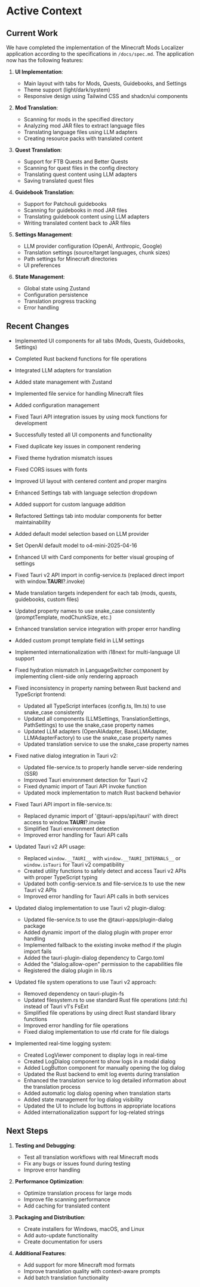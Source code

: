 # Active Context

## Current Work
We have completed the implementation of the Minecraft Mods Localizer application according to the specifications in `/docs/spec.md`. The application now has the following features:

1. **UI Implementation**:
   - Main layout with tabs for Mods, Quests, Guidebooks, and Settings
   - Theme support (light/dark/system)
   - Responsive design using Tailwind CSS and shadcn/ui components

2. **Mod Translation**:
   - Scanning for mods in the specified directory
   - Analyzing mod JAR files to extract language files
   - Translating language files using LLM adapters
   - Creating resource packs with translated content

3. **Quest Translation**:
   - Support for FTB Quests and Better Quests
   - Scanning for quest files in the config directory
   - Translating quest content using LLM adapters
   - Saving translated quest files

4. **Guidebook Translation**:
   - Support for Patchouli guidebooks
   - Scanning for guidebooks in mod JAR files
   - Translating guidebook content using LLM adapters
   - Writing translated content back to JAR files

5. **Settings Management**:
   - LLM provider configuration (OpenAI, Anthropic, Google)
   - Translation settings (source/target languages, chunk sizes)
   - Path settings for Minecraft directories
   - UI preferences

6. **State Management**:
   - Global state using Zustand
   - Configuration persistence
   - Translation progress tracking
   - Error handling

## Recent Changes
- Implemented UI components for all tabs (Mods, Quests, Guidebooks, Settings)
- Completed Rust backend functions for file operations
- Integrated LLM adapters for translation
- Added state management with Zustand
- Implemented file service for handling Minecraft files
- Added configuration management
- Fixed Tauri API integration issues by using mock functions for development
- Successfully tested all UI components and functionality
- Fixed duplicate key issues in component rendering
- Fixed theme hydration mismatch issues
- Fixed CORS issues with fonts
- Improved UI layout with centered content and proper margins
- Enhanced Settings tab with language selection dropdown
- Added support for custom language addition
- Refactored Settings tab into modular components for better maintainability
- Added default model selection based on LLM provider
- Set OpenAI default model to o4-mini-2025-04-16
- Enhanced UI with Card components for better visual grouping of settings
- Fixed Tauri v2 API import in config-service.ts (replaced direct import with window.__TAURI__?.invoke)
- Made translation targets independent for each tab (mods, quests, guidebooks, custom files)
- Updated property names to use snake_case consistently (promptTemplate, modChunkSize, etc.)
- Enhanced translation service integration with proper error handling
- Added custom prompt template field in LLM settings
- Implemented internationalization with i18next for multi-language UI support
- Fixed hydration mismatch in LanguageSwitcher component by implementing client-side only rendering approach
- Fixed inconsistency in property naming between Rust backend and TypeScript frontend:
  - Updated all TypeScript interfaces (config.ts, llm.ts) to use snake_case consistently
  - Updated all components (LLMSettings, TranslationSettings, PathSettings) to use the snake_case property names
  - Updated LLM adapters (OpenAIAdapter, BaseLLMAdapter, LLMAdapterFactory) to use the snake_case property names
  - Updated translation service to use the snake_case property names
- Fixed native dialog integration in Tauri v2:
  - Updated file-service.ts to properly handle server-side rendering (SSR)
  - Improved Tauri environment detection for Tauri v2
  - Fixed dynamic import of Tauri API invoke function
  - Updated mock implementation to match Rust backend behavior
- Fixed Tauri API import in file-service.ts:
  - Replaced dynamic import of '@tauri-apps/api/tauri' with direct access to window.__TAURI__?.invoke
  - Simplified Tauri environment detection
  - Improved error handling for Tauri API calls

- Updated Tauri v2 API usage:
  - Replaced `window.__TAURI__` with `window.__TAURI_INTERNALS__` or `window.isTauri` for Tauri v2 compatibility
  - Created utility functions to safely detect and access Tauri v2 APIs with proper TypeScript typing
  - Updated both config-service.ts and file-service.ts to use the new Tauri v2 APIs
  - Improved error handling for Tauri API calls in both services

- Updated dialog implementation to use Tauri v2 plugin-dialog:
  - Updated file-service.ts to use the @tauri-apps/plugin-dialog package
  - Added dynamic import of the dialog plugin with proper error handling
  - Implemented fallback to the existing invoke method if the plugin import fails
  - Added the tauri-plugin-dialog dependency to Cargo.toml
  - Added the "dialog:allow-open" permission to the capabilities file
  - Registered the dialog plugin in lib.rs

- Updated file system operations to use Tauri v2 approach:
  - Removed dependency on tauri-plugin-fs
  - Updated filesystem.rs to use standard Rust file operations (std::fs) instead of Tauri v1's FsExt
  - Simplified file operations by using direct Rust standard library functions
  - Improved error handling for file operations
  - Fixed dialog implementation to use rfd crate for file dialogs

- Implemented real-time logging system:
  - Created LogViewer component to display logs in real-time
  - Created LogDialog component to show logs in a modal dialog
  - Added LogButton component for manually opening the log dialog
  - Updated the Rust backend to emit log events during translation
  - Enhanced the translation service to log detailed information about the translation process
  - Added automatic log dialog opening when translation starts
  - Added state management for log dialog visibility
  - Updated the UI to include log buttons in appropriate locations
  - Added internationalization support for log-related strings

## Next Steps
1. **Testing and Debugging**:
   - Test all translation workflows with real Minecraft mods
   - Fix any bugs or issues found during testing
   - Improve error handling

2. **Performance Optimization**:
   - Optimize translation process for large mods
   - Improve file scanning performance
   - Add caching for translated content

3. **Packaging and Distribution**:
   - Create installers for Windows, macOS, and Linux
   - Add auto-update functionality
   - Create documentation for users

4. **Additional Features**:
   - Add support for more Minecraft mod formats
   - Improve translation quality with context-aware prompts
   - Add batch translation functionality
